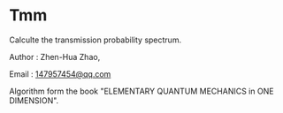 # Tmm
Calculte the transmission probability spectrum.

Author : Zhen-Hua Zhao,

Email  : 147957454@qq.com

Algorithm form the book "ELEMENTARY QUANTUM MECHANICS in ONE DIMENSION".


